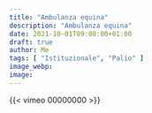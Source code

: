 ```yaml
---
title: "Ambulanza equina"
description: "Ambulanza equina"
date: 2021-10-01T09:00:00+01:00
draft: true
author: Me
tags: [ "Istituzionale", "Palio" ]
image_webp:
image:
---
```


{{< vimeo 00000000 >}}

